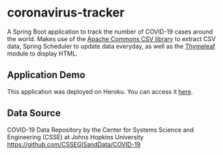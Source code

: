# coronavirus-tracker

A Spring Boot application to track the number of COVID-19 cases around the world. Makes use of the [Apache Commons CSV library](https://commons.apache.org/proper/commons-csv) to extract CSV data, Spring Scheduler to update data everyday, as well as the [Thymeleaf](https://www.thymeleaf.org) module to display HTML.

## Application Demo
This application was deployed on Heroku. You can access it [here](https://lit-earth-91127.herokuapp.com/).

## Data Source
COVID-19 Data Repository by the Center for Systems Science and Engineering (CSSE) at Johns Hopkins University https://github.com/CSSEGISandData/COVID-19

